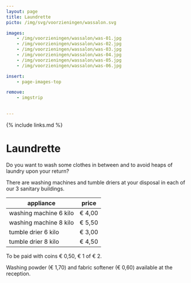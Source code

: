 ```yaml
---
layout: page
title: Laundrette
picto: /img/svg/voorzieningen/wassalon.svg

images:
    - /img/voorzieningen/wassalon/was-01.jpg
    - /img/voorzieningen/wassalon/was-02.jpg
    - /img/voorzieningen/wassalon/was-03.jpg
    - /img/voorzieningen/wassalon/was-04.jpg
    - /img/voorzieningen/wassalon/was-05.jpg
    - /img/voorzieningen/wassalon/was-06.jpg

insert:
    - page-images-top

remove:
    - imgstrip
    

---
```

{% include links.md %}

# Laundrette

Do you want to wash some clothes in between and to avoid heaps of laundry upon your return?

There are washing machines and tumble driers at your disposal in each of our 3 sanitary buildings.


| appliance                   | price  |
|--------------------------   |:------:|
| washing machine 6 kilo      | € 4,00 |
| washing machine 8 kilo      | € 5,50 |
| tumble drier 6 kilo         | € 3,00 |
| tumble drier 8 kilo         | € 4,50 |


To be paid with coins € 0,50, € 1 of € 2.

Washing powder (€ 1,70) and fabric softener (€ 0,60) available at the reception.